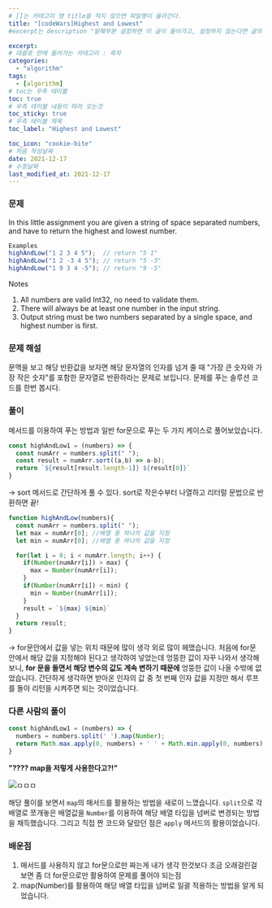 ```yaml
---
# []는 카테고리 명 title을 적지 않으면 파일명이 올라간다.
title: "[codeWars]Highest and Lowest"
#excerpt는 description "발췌부분 설정하면 이 글이 들어가고, 설정하지 않는다면 글의 첫 문단이 들어가게됨"

excerpt: 
# 대괄호 안에 들어가는 카테고리 : 목차
categories:
  - "algorithm"
tags:
  - [algorithm]
# toc는 우측 테이블
toc: true
# 우측 테이블 내용이 따라 오는것 
toc_sticky: true
# 우측 테이블 제목
toc_label: "Highest and Lowest"

toc_icon: "cookie-bite"
# 처음 작성날짜
date: 2021-12-17
# 수정날짜
last_modified_at: 2021-12-17
---
```


### 문제

In this little assignment you are given a string of space separated numbers, and have to return the highest and lowest number.

```js
Examples
highAndLow("1 2 3 4 5");  // return "5 1"
highAndLow("1 2 -3 4 5"); // return "5 -3"
highAndLow("1 9 3 4 -5"); // return "9 -5"
```

Notes
1. All numbers are valid Int32, no need to validate them.
2. There will always be at least one number in the input string.
3. Output string must be two numbers separated by a single space, and highest number is first.


### 문제 해설

문맥을 보고 해당 반환값을 보자면 해당 문자열의 인자를 넘겨 줄 때 "가장 큰 숫자와 가장 작은 숫자"를 포함한 문자열로 반환하라는 문제로 보입니다. 문제를 푸는 솔루션 코드를 한번 봅시다.

### 풀이

메서드를 이용하여 푸는 방법과 일반 for문으로 푸는 두 가지 케이스로 풀어보았습니다.

```js
const highAndLow1 = (numbers) => {
  const numArr = numbers.split(" ");
  const result = numArr.sort((a,b) => a-b);
  return `${result[result.length-1]} ${result[0]}`
}
```
-> sort 메서드로 간단하게 풀 수 있다. sort로 작은수부터 나열하고 리터럴 문법으로 반환하면 끝!

```js
function highAndLow(numbers){
  const numArr = numbers.split(" ");
  let max = numArr[0]; //배열 중 하나의 값을 지정
  let min = numArr[0]; //배열 중 하나의 값을 지정

  for(let i = 0; i < numArr.length; i++) {
    if(Number(numArr[i]) > max) {
      max = Number(numArr[i]);
    }
    if(Number(numArr[i]) < min) {
      min = Number(numArr[i]);
    }
    result = `${max} ${min}`
  }
  return result;
}
```

-> for문안에서 값을 넣는 위치 때문에 많이 생각 외로 많이 헤맸습니다. 처음에 for문 안에서 해당 값을 지정해야 된다고 생각하여 넣었는데 엉뚱한 값이 자꾸 나와서 생각해 보니, **for 문을 돌면서 해당 변수의 값도 계속 변하기 때문에** 엉뚱한 값이 나올 수밖에 없었습니다. 간단하게 생각하면 받아온 인자의 값 중 첫 번째 인자 값을 지정만 해서 루프를 돌아 리턴을 시켜주면 되는 것이었습니다.

### 다른 사람의 풀이

```js
const highAndLow1 = (numbers) => {
  numbers = numbers.split(' ').map(Number);
  return Math.max.apply(0, numbers) + ' ' + Math.min.apply(0, numbers);
}
```
**"???? map을 저렇게 사용한다고?!"**

![ㅁㅁㅁ](https://images.velog.io/images/sooonding/post/cdb5ecdd-9685-4e02-ac3c-36f97ae3169a/%E1%84%8D%E1%85%A1%E1%86%AF.jpeg)

해당 풀이를 보면서 `map`의 매서드를 활용하는 방법을 새로이 느꼈습니다.
`split`으로 각 배열로 쪼개놓은 배열값을 `Number`를 이용하여 해당 배열 타입을 넘버로 변경되는 방법을 채득했습니다.
그리고 직접 짠 코드와 달랐던 점은 `apply` 메서드의 활용이었습니다.


### 배운점

1. 매서드를 사용하지 않고 for문으로만 짜는게 내가 생각 한것보다 조금 오래걸린걸 보면 좀 더 for문으로만 활용하여 문제를 풀어야 되는점
2. map(Number)를 활용하여 해당 배열 타입을 넘버로 일괄 적용하는 방법을 알게 되었습니다.